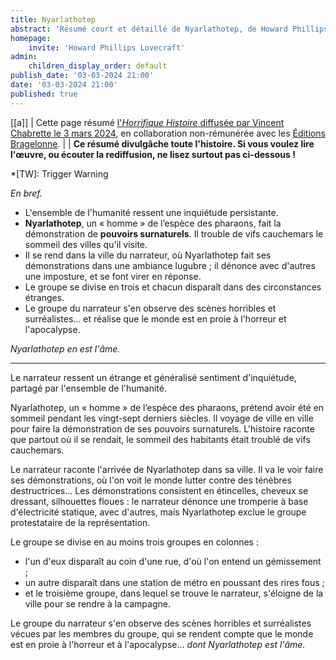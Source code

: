 ```yaml
---
title: Nyarlathotep
abstract: 'Résumé court et détaillé de Nyarlathotep, de Howard Phillips Lovecraft, en collaboration non-commerciale avec Bragelonne !'
homepage:
    invite: 'Howard Phillips Lovecraft'
admin:
    children_display_order: default
publish_date: '03-03-2024 21:00'
date: '03-03-2024 21:00'
published: true
---
```


[[a]]
| Cette page résumé [l'_Horrifique Histoire_ diffusée par Vincent Chabrette le 3 mars 2024](https://www.twitch.tv/videos/2080573373?t=01h05m52s), en collaboration non-rémunérée avec les [Éditions Bragelonne](https://www.bragelonne.fr).
|
| **Ce résumé divulgâche toute l'histoire. Si vous voulez lire l'œuvre, ou écouter la rediffusion, ne lisez surtout pas ci-dessous !**

*[TW]: Trigger Warning

_En bref._

- L'ensemble de l'humanité ressent une inquiétude persistante.
- **Nyarlathotep**, un « homme » de l’espèce des pharaons, fait la démonstration de **pouvoirs surnaturels**. Il trouble de vifs cauchemars le sommeil des villes qu'il visite.
- Il se rend dans la ville du narrateur, où Nyarlathotep fait ses démonstrations dans une ambiance lugubre ; il dénonce avec d'autres une imposture, et se font virer en réponse.
- Le groupe se divise en trois et chacun disparaît dans des circonstances étranges.
- Le groupe du narrateur s'en observe des scènes horribles et surréalistes… et réalise que le monde est en proie à l'horreur et l'apocalypse.

_Nyarlathotep en est l'âme._

---

Le narrateur ressent un étrange et généralisé sentiment d'inquiétude, partagé par l'ensemble de l'humanité.

Nyarlathotep, un « homme » de l’espèce des pharaons, prétend avoir été en sommeil pendant les vingt-sept derniers siècles. Il voyage de ville en ville pour faire la démonstration de ses pouvoirs surnaturels. L'histoire raconte que partout où il se rendait, le sommeil des habitants était troublé de vifs cauchemars.

Le narrateur raconte l'arrivée de Nyarlathotep dans sa ville. Il va le voir faire ses démonstrations, où l'on voit le monde lutter contre des ténèbres destructrices… Les démonstrations consistent en étincelles, cheveux se dressant, silhouettes floues : le narrateur dénonce une tromperie à base d'électricité statique, avec d'autres, mais Nyarlathotep exclue le groupe protestataire de la représentation.

Le groupe se divise en au moins trois groupes en colonnes : 
- l'un d'eux disparaît au coin d'une rue, d'où l'on entend un gémissement ;
- un autre disparaît dans une station de métro en poussant des rires fous ;
- et le troisième groupe, dans lequel se trouve le narrateur, s'éloigne de la ville pour se rendre à la campagne.

Le groupe du narrateur s'en observe des scènes horribles et surréalistes vécues par les membres du groupe, qui se rendent compte que le monde est en proie à l'horreur et à l'apocalypse… _dont Nyarlathotep est l'âme._